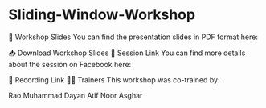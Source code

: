 # Sliding-Window-Workshop

📝 Workshop Slides
You can find the presentation slides in PDF format here:

📥 Download Workshop Slides
📅 Session Link
You can find more details about the session on Facebook here:

📱 Recording Link
👩‍🏫 Trainers
This workshop was co-trained by:

Rao Muhammad Dayan Atif
Noor Asghar
